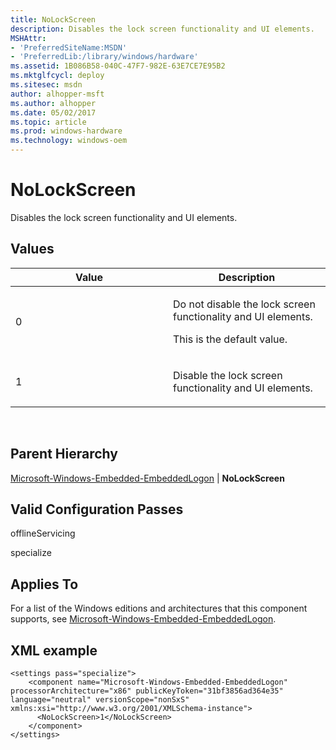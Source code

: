 ```yaml
---
title: NoLockScreen
description: Disables the lock screen functionality and UI elements.
MSHAttr:
- 'PreferredSiteName:MSDN'
- 'PreferredLib:/library/windows/hardware'
ms.assetid: 1B086B58-040C-47F7-982E-63E7CE7E95B2
ms.mktglfcycl: deploy
ms.sitesec: msdn
author: alhopper-msft
ms.author: alhopper
ms.date: 05/02/2017
ms.topic: article
ms.prod: windows-hardware
ms.technology: windows-oem
---
```


# NoLockScreen


Disables the lock screen functionality and UI elements.

## Values


<table>
<colgroup>
<col width="50%" />
<col width="50%" />
</colgroup>
<thead>
<tr class="header">
<th>Value</th>
<th>Description</th>
</tr>
</thead>
<tbody>
<tr class="odd">
<td><p>0</p></td>
<td><p>Do not disable the lock screen functionality and UI elements.</p>
<p>This is the default value.</p></td>
</tr>
<tr class="even">
<td><p>1</p></td>
<td><p>Disable the lock screen functionality and UI elements.</p></td>
</tr>
</tbody>
</table>

 

## Parent Hierarchy


[Microsoft-Windows-Embedded-EmbeddedLogon](microsoft-windows-embedded-embeddedlogon.md) | **NoLockScreen**

## Valid Configuration Passes


offlineServicing

specialize

## Applies To


For a list of the Windows editions and architectures that this component supports, see [Microsoft-Windows-Embedded-EmbeddedLogon](microsoft-windows-embedded-embeddedlogon.md).

## XML example


```
<settings pass="specialize">
    <component name="Microsoft-Windows-Embedded-EmbeddedLogon" processorArchitecture="x86" publicKeyToken="31bf3856ad364e35" language="neutral" versionScope="nonSxS" xmlns:xsi="http://www.w3.org/2001/XMLSchema-instance">
      <NoLockScreen>1</NoLockScreen>
    </component>
</settings>
```

 

 






